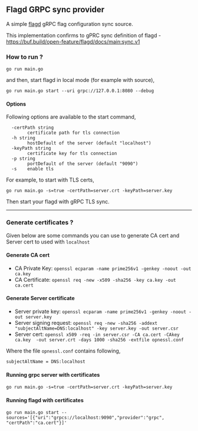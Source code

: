 ## Flagd GRPC sync provider

A simple [flagd](https://github.com/open-feature/flagd) gRPC flag configuration sync source.

This implementation confirms to gPRC sync definition of flagd - https://buf.build/open-feature/flagd/docs/main:sync.v1

### How to run ?

```shell
go run main.go
```

and then, start flagd in local mode (for example with source),

```shell
go run main.go start --uri grpc://127.0.0.1:8080 --debug
```

#### Options

Following options are available to the start command,

```text
  -certPath string
        certificate path for tls connection
  -h string
        hostDefault of the server (default "localhost")
  -keyPath string
        certificate key for tls connection
  -p string
        portDefault of the server (default "9090")
  -s    enable tls
```

For example, to start with TLS certs,

```shell
go run main.go -s=true -certPath=server.crt -keyPath=server.key
```

Then start your flagd with gRPC TLS sync.

---

### Generate certificates ? 

Given below are some commands you can use to generate CA cert and Server cert to used with `localhost`

#### Generate CA cert

- CA Private Key: `openssl ecparam -name prime256v1 -genkey -noout -out ca.key`
- CA Certificate: `openssl req -new -x509 -sha256 -key ca.key -out ca.cert`

#### Generate Server certificate

- Server private key:  `openssl ecparam -name prime256v1 -genkey -noout -out server.key`
- Server signing request:  `openssl req -new -sha256 -addext "subjectAltName=DNS:localhost" -key server.key -out server.csr`
- Server cert:  `openssl x509 -req -in server.csr -CA ca.cert -CAkey ca.key  -out server.crt -days 1000 -sha256 -extfile opnessl.conf`

Where the file `opnessl.conf` contains following,

`subjectAltName = DNS:localhost`

#### Running grpc server with certificates

`go run main.go -s=true -certPath=server.crt -keyPath=server.key`

#### Running flagd with certificates

`go run main.go start --sources='[{"uri":"grpcs://localhost:9090","provider":"grpc", "certPath":"ca.cert"}]'`